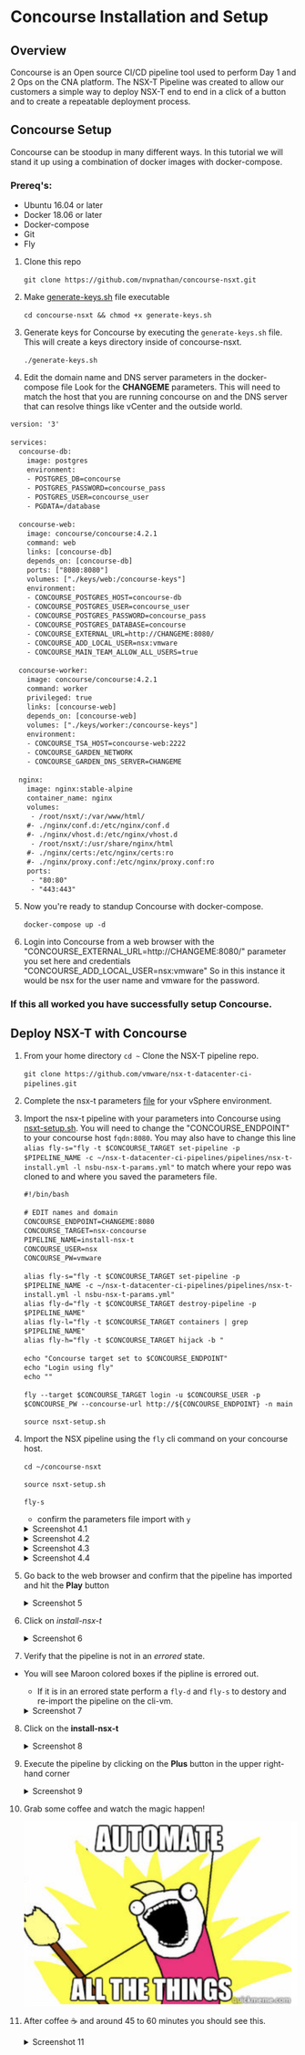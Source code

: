 # Concourse Installation and Setup

## Overview

Concourse is an Open source CI/CD pipeline tool used to perform Day 1 and 2 Ops on the CNA platform.
The NSX-T Pipeline was created to allow our customers a simple way to deploy NSX-T end to end in a click of a button and to create a repeatable deployment process.

## Concourse Setup

Concourse can be stoodup in many different ways. In this tutorial we will stand it up using a combination of docker images with docker-compose.

### Prereq's:

- Ubuntu 16.04 or later
- Docker 18.06 or later
- Docker-compose
- Git
- Fly


1. Clone this repo

    `git clone https://github.com/nvpnathan/concourse-nsxt.git`

2. Make [generate-keys.sh](generate-keys.sh) file executable

    `cd concourse-nsxt && chmod +x generate-keys.sh`
    
3. Generate keys for Concourse by executing the `generate-keys.sh` file. This will create a keys directory inside of concourse-nsxt.

    `./generate-keys.sh`

4. Edit the domain name and DNS server parameters in the docker-compose file Look for the **CHANGEME** parameters. This will need to match the host that you are running concourse on and the DNS server that can resolve things like vCenter and the outside world.

```
version: '3'

services:
  concourse-db:
    image: postgres
    environment:
    - POSTGRES_DB=concourse
    - POSTGRES_PASSWORD=concourse_pass
    - POSTGRES_USER=concourse_user
    - PGDATA=/database

  concourse-web:
    image: concourse/concourse:4.2.1
    command: web
    links: [concourse-db]
    depends_on: [concourse-db]
    ports: ["8080:8080"]
    volumes: ["./keys/web:/concourse-keys"]
    environment:
    - CONCOURSE_POSTGRES_HOST=concourse-db
    - CONCOURSE_POSTGRES_USER=concourse_user
    - CONCOURSE_POSTGRES_PASSWORD=concourse_pass
    - CONCOURSE_POSTGRES_DATABASE=concourse
    - CONCOURSE_EXTERNAL_URL=http://CHANGEME:8080/
    - CONCOURSE_ADD_LOCAL_USER=nsx:vmware
    - CONCOURSE_MAIN_TEAM_ALLOW_ALL_USERS=true

  concourse-worker:
    image: concourse/concourse:4.2.1
    command: worker
    privileged: true
    links: [concourse-web]
    depends_on: [concourse-web]
    volumes: ["./keys/worker:/concourse-keys"]
    environment:
    - CONCOURSE_TSA_HOST=concourse-web:2222
    - CONCOURSE_GARDEN_NETWORK
    - CONCOURSE_GARDEN_DNS_SERVER=CHANGEME

  nginx:
    image: nginx:stable-alpine
    container_name: nginx
    volumes:
     - /root/nsxt/:/var/www/html/
    #- ./nginx/conf.d:/etc/nginx/conf.d
    #- ./nginx/vhost.d:/etc/nginx/vhost.d
     - /root/nsxt/:/usr/share/nginx/html
    #- ./nginx/certs:/etc/nginx/certs:ro
    #- ./nginx/proxy.conf:/etc/nginx/proxy.conf:ro
    ports:
     - "80:80"
     - "443:443"    
 ```

5. Now you're ready to standup Concourse with docker-compose.

    `docker-compose up -d`

6. Login into Concourse from a web browser with the "CONCOURSE_EXTERNAL_URL=http://CHANGEME:8080/" parameter you set here and credentials "CONCOURSE_ADD_LOCAL_USER=nsx:vmware" So in this instance it would be nsx for the user name and vmware for the password.

### If this all worked you have successfully setup Concourse.

## Deploy NSX-T with Concourse

1. From your home directory `cd ~` Clone the NSX-T pipeline repo.

    `git clone https://github.com/vmware/nsx-t-datacenter-ci-pipelines.git`

2. Complete the nsx-t parameters [file](nsbu-nsx-t-params.yml) for your vSphere environment.

3. Import the nsx-t pipeline with your parameters into Concourse using [nsxt-setup.sh](nsxt-setup.sh). You will need to change the "CONCOURSE_ENDPOINT" to your concourse host `fqdn:8080`. You may also have to change this line `alias fly-s="fly -t $CONCOURSE_TARGET set-pipeline -p $PIPELINE_NAME -c ~/nsx-t-datacenter-ci-pipelines/pipelines/nsx-t-install.yml -l nsbu-nsx-t-params.yml"` to match where your repo was cloned to and where you saved the parameters file.

    ```
    #!/bin/bash

    # EDIT names and domain
    CONCOURSE_ENDPOINT=CHANGEME:8080
    CONCOURSE_TARGET=nsx-concourse
    PIPELINE_NAME=install-nsx-t
    CONCOURSE_USER=nsx
    CONCOURSE_PW=vmware

    alias fly-s="fly -t $CONCOURSE_TARGET set-pipeline -p $PIPELINE_NAME -c ~/nsx-t-datacenter-ci-pipelines/pipelines/nsx-t-install.yml -l nsbu-nsx-t-params.yml"
    alias fly-d="fly -t $CONCOURSE_TARGET destroy-pipeline -p $PIPELINE_NAME"
    alias fly-l="fly -t $CONCOURSE_TARGET containers | grep $PIPELINE_NAME"
    alias fly-h="fly -t $CONCOURSE_TARGET hijack -b "

    echo "Concourse target set to $CONCOURSE_ENDPOINT"
    echo "Login using fly"
    echo ""

    fly --target $CONCOURSE_TARGET login -u $CONCOURSE_USER -p $CONCOURSE_PW --concourse-url http://${CONCOURSE_ENDPOINT} -n main
    ```

    `source nsxt-setup.sh`

4. Import the NSX pipeline using the `fly` cli command on your concourse host.

    `cd ~/concourse-nsxt`

    `source nsxt-setup.sh`

    `fly-s`
    - confirm the parameters file import with `y`

    <details><summary>Screenshot 4.1</summary>
    <img src="images/nsx-pipeline-dir.png">
    </details>

    <details><summary>Screenshot 4.2</summary>
    <img src="images/source-nsxt-setup.png">
    </details>

    <details><summary>Screenshot 4.3</summary>
    <img src="images/pipeline-import.png">
    </details>

    <details><summary>Screenshot 4.4</summary>
    <img src="images/confirm-import.png">
    </details>

5. Go back to the web browser and confirm that the pipeline has imported and hit the **Play** button

    <details><summary>Screenshot 5</summary>
    <img src="images/pipeline-ui.png">
    </details>

6. Click on *install-nsx-t* 

    <details><summary>Screenshot 6</summary>
    <img src="images/pipeline-pending.png">
    </details>

7. Verify that the pipeline is not in an *errored* state.
- You will see Maroon colored boxes if the pipline is errored out.
    - If it is in an errored state perform a `fly-d` and `fly-s` to destory and re-import the pipeline on the cli-vm.

    <details><summary>Screenshot 7</summary>
    <img src="images/pipeline-started.png">
    </details>

8. Click on the **install-nsx-t**

    <details><summary>Screenshot 8</summary>
    <img src="images/install-nsx-t.png">
    </details>

9. Execute the pipeline by clicking on the **Plus** button in the upper right-hand corner

    <details><summary>Screenshot 9</summary>
    <img src="images/install-nsx-t-plus.png">
    </details>

10. Grab some coffee and watch the magic happen! 

    <img src="images/automate-all-things.png">

11. After coffee :coffee: and around 45 to 60 minutes you should see this.

    <details><summary>Screenshot 11</summary>
    <img src="images/pipeline-complete.png">
    </details>

